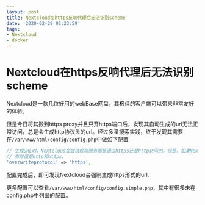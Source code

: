 ```yaml
---
layout: post
title: Nextcloud在https反响代理后无法识别scheme
date: '2020-02-29 02:23:59'
tags:
- Nextcloud
- docker
---
```


# Nextcloud在https反响代理后无法识别scheme

Nextcloud是一款几位好用的webBase网盘，其极佳的客户端可以带来非常友好的体验。

但是今日将其搬到https proxy并且只开https端口后，发现其自动生成的url无法正常访问，总是会生成http协议头的url。经过多番搜索实践，终于发现其需要在```/var/www/html/config/config.php```中做如下配置

``` php
// 生成URL时，Nextcloud会尝试检测服务器是通过https还是http访问的。但是，如果Nextcloud位于代理之后并且代理处理https请求，则Nextcloud无法得知是否正在使用ssl，这会导致生成错误的URL。
// 有效值是http和https。
'overwriteprotocol' => 'https',
```

配置完成后，即可发现Nextcloud会强制生成https形式的url.

更多配置可以查看```/var/www/html/config/config.simple.php```，其中有很多未在config.php中列出的配置。
